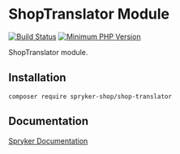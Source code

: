 # ShopTranslator Module
[![Build Status](https://travis-ci.org/spryker-shop/shop-translator.svg)](https://travis-ci.org/spryker-shop/shop-translator)
[![Minimum PHP Version](https://img.shields.io/badge/php-%3E%3D%207.3-8892BF.svg)](https://php.net/)

ShopTranslator module.

## Installation

```
composer require spryker-shop/shop-translator
```

## Documentation

[Spryker Documentation](https://academy.spryker.com)
